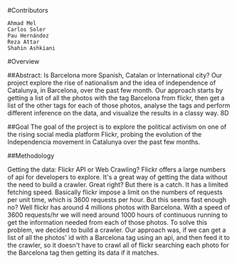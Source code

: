 #Contributors
```
Ahmad Mel 	
Carlos Soler
Pau Hernández
Reza Attar
Shahin Ashkiani
```
#Overview
 
##Abstract: Is Barcelona more Spanish, Catalan or International city?
Our project explore the rise of nationalism and the idea of independence of Catalunya, in Barcelona, over
the past few month. Our approach starts by getting a list of all the photos with the tag Barcelona from 
flickr, then get a list of the other tags for each of those photos, analyse the tags and perform different
inference on the data, and visualize the results in a classy way. 8D


##Goal
The goal of the project is to explore the political activism on one of the rising social media
platform Flickr, probing the evolution  of the Independencia movement in Catalunya over the past few months.
	

##Methodology

Getting the data: Flickr API or Web Crawling?
Flickr offers a large numbers of api for developers to explore. It's a great way of getting the data
without the need to build a crawler. Great right? But there is a catch. 
It has  a limited fetching speed. 
Basically flickr impose a limit on the numbers of requests per unit time, which is 3600 requests per hour. 
But this seems fast enough no?
Well flickr has around 4 millions photos with Barcelona. With a speed of 3600 requests/hr we will need
around 1000 hours of continuous running to get the information needed from each of those photos.
To solve this problem, we decided to build a crawler.
Our approach was, if we can get a list of all the photos' id with a Barcelona tag using an api, and then feed it to
the crawler, so it doesn't have to crawl all of flickr searching each photo for the Barcelona tag then
getting its data if it matches.


